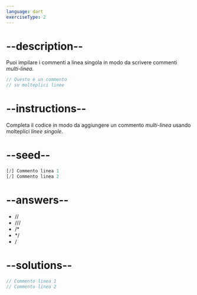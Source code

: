 ```yaml
---
language: dart
exerciseType: 2
---
```


# --description--

Puoi impilare i commenti a linea singola in modo da scrivere commenti _multi-linea_.
```dart
// Questo è un commento
// su molteplici linee
```

# --instructions--

Completa il codice in modo da aggiungere un commento _multi-linea_ usando molteplici _linee singole_.

# --seed--

```dart
[/] Commento linea 1
[/] Commento linea 2
```

# --answers--

- //
- ///
- /*
- */ 
- /

# --solutions--

```dart
// Commento linea 1
// Commento linea 2
```
